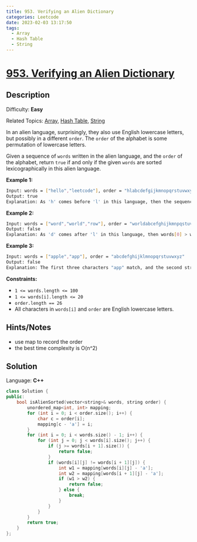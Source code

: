 ```yaml
---
title: 953. Verifying an Alien Dictionary
categories: Leetcode
date: 2023-02-03 13:17:50
tags:
  - Array
  - Hash Table
  - String
---
```


# [953\. Verifying an Alien Dictionary](https://leetcode.com/problems/verifying-an-alien-dictionary/)

## Description

Difficulty: **Easy**

Related Topics: [Array](https://leetcode.com/tag/array/), [Hash Table](https://leetcode.com/tag/hash-table/), [String](https://leetcode.com/tag/string/)

In an alien language, surprisingly, they also use English lowercase letters, but possibly in a different `order`. The `order` of the alphabet is some permutation of lowercase letters.

Given a sequence of `words` written in the alien language, and the `order` of the alphabet, return `true` if and only if the given `words` are sorted lexicographically in this alien language.

**Example 1:**

```bash
Input: words = ["hello","leetcode"], order = "hlabcdefgijkmnopqrstuvwxyz"
Output: true
Explanation: As 'h' comes before 'l' in this language, then the sequence is sorted.
```

**Example 2:**

```bash
Input: words = ["word","world","row"], order = "worldabcefghijkmnpqstuvxyz"
Output: false
Explanation: As 'd' comes after 'l' in this language, then words[0] > words[1], hence the sequence is unsorted.
```

**Example 3:**

```bash
Input: words = ["apple","app"], order = "abcdefghijklmnopqrstuvwxyz"
Output: false
Explanation: The first three characters "app" match, and the second string is shorter (in size.) According to lexicographical rules "apple" > "app", because 'l' > '∅', where '∅' is defined as the blank character which is less than any other character (More info).
```

**Constraints:**

* `1 <= words.length <= 100`
* `1 <= words[i].length <= 20`
* `order.length == 26`
* All characters in `words[i]` and `order` are English lowercase letters.

## Hints/Notes

* use map to record the order
* the best time complexity is O(n^2)

## Solution

Language: **C++**

```C++
class Solution {
public:
    bool isAlienSorted(vector<string>& words, string order) {
        unordered_map<int, int> mapping;
        for (int i = 0; i < order.size(); i++) {
            char c = order[i];
            mapping[c - 'a'] = i;
        }
        for (int i = 0; i < words.size() - 1; i++) {
            for (int j = 0; j < words[i].size(); j++) {
                if (j >= words[i + 1].size()) {
                    return false;
                }
                if (words[i][j] != words[i + 1][j]) {
                    int w1 = mapping[words[i][j] - 'a'];
                    int w2 = mapping[words[i + 1][j] - 'a'];
                    if (w1 > w2) {
                        return false;
                    } else {
                        break;
                    }
                }
            }
        }
        return true;
    }
};
```
